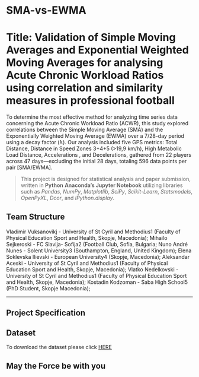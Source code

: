 # SMA-vs-EWMA
# Title: Validation of Simple Moving Averages and Exponential Weighted Moving Averages for analysing Acute Chronic Workload Ratios using correlation and similarity measures in professional football


To determine the most effective method for analyzing time series data concerning the Acute Chronic Workload Ratio (ACWR), this study explored correlations between the Simple Moving Average (SMA) and the Exponentially Weighted Moving Average (EWMA) over a 7/28-day period using a decay factor (λ). Our analysis included five GPS metrics: Total Distance, Distance in Speed Zones 3+4+5 (>19,9 km/h), High Metabolic Load Distance, Accelerations , and Decelerations, gathered from 22 players across 47 days—excluding the initial 28 days, totaling 596 data points per pair [SMA/EWMA].


> This project is designed for statistical analysis and paper submission, written in **Python** **Anaconda’s Jupyter Notebook**  utilizing libraries such as *Pandas*, *NumPy*, *Matplotlib*, *SciPy*, *Scikit-Learn*,  *Statsmodels*, *OpenPyXL*, *Dcor*, and *IPython.display*.
> 
## Team Structure

#### 
Vladimir Vuksanovikj - University of St Cyril and Methodius1 (Faculty of Physical Education Sport and Health, Skopje, Macedonia);
Mihailo Sejkeroski - FC Slavija- Sofija2 (Football Club, Sofia, Bulgaria;
Nuno André Nunes - Solent University3 (Southampton, England, United Kingdom); 
Elena Soklevska Ilievski - European University4 (Skopje, Macedonia);
Aleksandar Aceski - University of St Cyril and Methodius1 (Faculty of Physical Education Sport and Health, Skopje, Macedonia);
Vlatko Nedelkovski - University of St Cyril and Methodius1 (Faculty of Physical Education Sport and Health, Skopje, Macedonia);
Kostadin Kodzoman - Saba High School5 (PhD Student, Skopje Macedonia);


---

## Project Specification


## Dataset

To download the dataset please click [HERE](documention/dataset_bank.csv)

## 

## May the Force be with you
